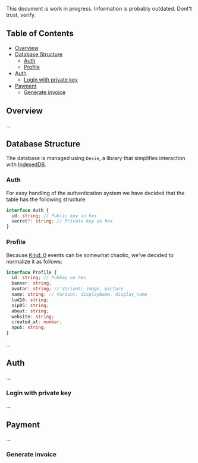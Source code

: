 This document is work in progress. Information is probably outdated. Dont't trust, verify.

## Table of Contents

- [Overview](#overview)
- [Database Structure](#database-structure)
  - [Auth](#auth)
  - [Profile](#profile)
- [Auth](#auth)
  - [Login with private key](#login-with-private-key)
- [Payment](#payment)
  - [Generate invoice](#generate-invoice)

## Overview

...

## Database Structure

The database is managed using `Dexie`, a library that simplifies interaction with [IndexedDB](https://developer.mozilla.org/es/docs/Web/API/IndexedDB_API). 

### Auth

For easy handling of the authentication system we have decided that the table has the following structure:

``` typescript
interface Auth {
  id: string; // Public key on hex
  secret?: string; // Private key on hex
}
```

### Profile

Because [Kind: 0](https://github.com/nostr-protocol/nips/blob/master/01.md) events can be somewhat chaotic, we've decided to normalize it as follows:

``` typescript
interface Profile {
  id: string; // Pubkey on hex
  banner: string;
  avatar: string; // Variant: image, picture
  name: string; // Variant: displayName, display_name
  lud16: string;
  nip05: string;
  about: string;
  website: string;
  created_at: number;
  npub: string;
}
```

...

## Auth

...

### Login with private key

...

## Payment

...

### Generate invoice